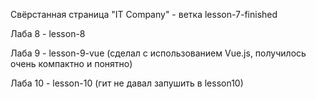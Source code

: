 Свёрстанная страница "IT Company" - ветка lesson-7-finished

Лаба 8 - lesson-8

Лаба 9 - lesson-9-vue (сделал с использованием Vue.js, получилось очень компактно и понятно)

Лаба 10 - lesson-10 (гит не давал запушить в lesson10)
